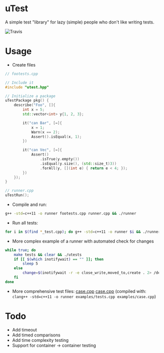 uTest
=====

A simple test "library" for lazy (simple) people who don't like writing tests.

![Travis](https://travis-ci.org/baabelfish/utest.svg)

# Usage
- Create files

```cpp
// footests.cpp

// Include it
#include "utest.hpp"

// Initialize a package
uTestPackage pkg() {
    describe("Foo", []{
        int x = 5;
        std::vector<int> y{1, 2, 3};

        it("can Bar", [=]{
            x = 1;
            Warn(x == 2);
            Assert().isEqual(x, 1);
        })

        it("can Vec", [=]{
            Assert()
                .isTrue(y.empty())
                .isEqual(y.size(), (std::size_t)3))
                .forAll(y, [](int e) { return e < 4; });
        })
    });
}
```

```cpp
// runner.cpp
uTestRun();
```

- Compile and run:
```bash
g++ -std=c++11 -o runner footests.cpp runner.cpp && ./runner
```
- Run all tests:
```bash
for i in $(find *_test.cpp); do g++ -std=c++11 -o runner $i && ./runner; done
```

- More complex example of a runner with automated check for changes
```bash
while true; do
    make tests && clear && ./utests
    if [[ $(which inotifywait) == "" ]]; then
        sleep 5
    else
        change=$(inotifywait -r -e close_write,moved_to,create . 2> /dev/null)
    fi
done
```

- More comprehensive test files: [case.cpp](/examples/tests.cpp) [case.cpp](/examples/case.cpp) (compiled with: `clang++ -std=c++11 -o runner examples/tests.cpp examples/case.cpp`)

# Todo
- Add timeout
- Add timed comparisons
- Add time complexity testing
- Support for container -> container testing
